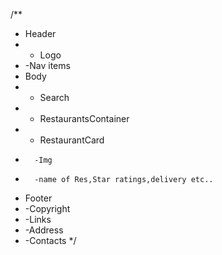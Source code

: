 /**
 *  Header
 *   - Logo
 *   -Nav items
 *  Body
 *   - Search
 *   - RestaurantsContainer
 *   - RestaurantCard
 *       -Img
 *       -name of Res,Star ratings,delivery etc..   
 *  Footer
 *   -Copyright
 *    -Links
 *    -Address
 *    -Contacts
 */